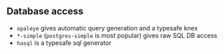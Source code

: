 ##  Database access

- `opaleye` gives automatic query generation and a typesafe knex
- `*-simple` (`postgres-simple` is most popular) gives raw SQL DB access
- `hasql` is a typesafe sql generator
